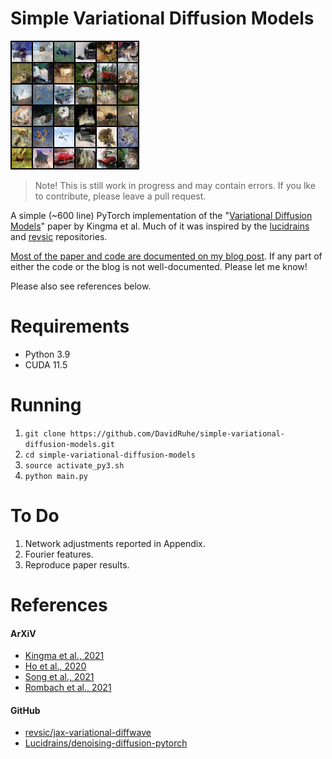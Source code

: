 # Simple Variational Diffusion Models

![](src/results/sample-195.png)

> Note! This is still work in progress and may contain errors. If you lke to contribute, please leave a pull request.

A simple (~600 line) PyTorch implementation of the "[Variational Diffusion Models](https://arxiv.org/abs/2107.00630)" paper by Kingma et al.
Much of it was inspired by the [lucidrains](https://github.com/lucidrains/denoising-diffusion-pytorch) and [revsic](https://github.com/revsic/jax-variational-diffwave) repositories.

[Most of the paper and code are documented on my blog post](https://davidruhe.github.io/notes/Variational-Diffusion-Models). If any part of either the code or the blog is not well-documented. Please let me know!

Please also see references below.

# Requirements
- Python 3.9
- CUDA 11.5

# Running
1. `git clone https://github.com/DavidRuhe/simple-variational-diffusion-models.git`
2. `cd simple-variational-diffusion-models`
3. `source activate_py3.sh`
4. `python main.py`

# To Do
1. Network adjustments reported in Appendix.
2. Fourier features.
3. Reproduce paper results.

# References
#### ArXiV
- [Kingma et al., 2021](https://arxiv.org/abs/2107.00630)
- [Ho et al., 2020](https://arxiv.org/abs/2006.11239)
- [Song et al., 2021](https://arxiv.org/abs/2011.13456)
- [Rombach et al., 2021](https://arxiv.org/abs/2112.10752)

#### GitHub
- [revsic/jax-variational-diffwave](https://github.com/revsic/jax-variational-diffwave)
- [Lucidrains/denoising-diffusion-pytorch](https://github.com/lucidrains/denoising-diffusion-pytorch)
